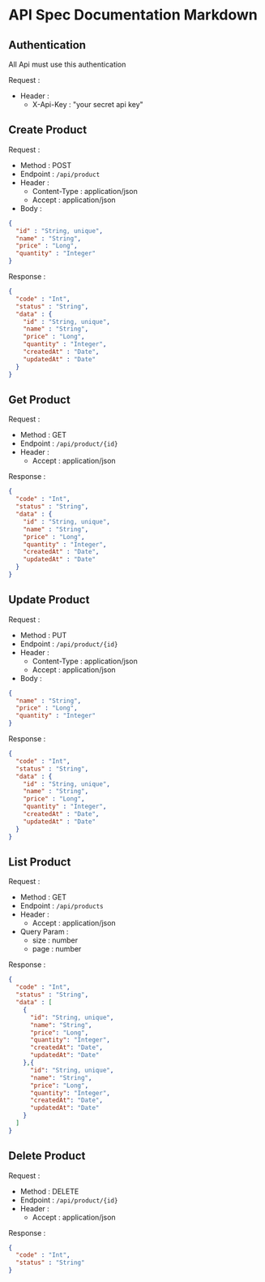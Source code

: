 <!--
    readme.md (markdown)
-->

# API Spec Documentation Markdown

## Authentication

All Api must use this authentication

Request :
- Header :
  - X-Api-Key : "your secret api key"

## Create Product
Request :
- Method : POST
- Endpoint : `/api/product`
- Header : 
  - Content-Type : application/json
  - Accept : application/json
- Body : 
```json
{
  "id" : "String, unique",
  "name" : "String",
  "price" : "Long",
  "quantity" : "Integer"
}
```
  
Response :
```json
{
  "code" : "Int",
  "status" : "String",
  "data" : {
    "id" : "String, unique",
    "name" : "String",
    "price" : "Long",
    "quantity" : "Integer",
    "createdAt" : "Date",
    "updatedAt" : "Date"
  }
}
```

## Get Product
Request :
- Method : GET
- Endpoint : `/api/product/{id}`
- Header :
    - Accept : application/json
    
Response :
```json
{
  "code" : "Int",
  "status" : "String",
  "data" : {
    "id" : "String, unique",
    "name" : "String",
    "price" : "Long",
    "quantity" : "Integer",
    "createdAt" : "Date",
    "updatedAt" : "Date"
  }
}
```

## Update Product
Request :
- Method : PUT
- Endpoint : `/api/product/{id}`
- Header :
    - Content-Type : application/json
    - Accept : application/json
- Body :
```json
{
  "name" : "String",
  "price" : "Long",
  "quantity" : "Integer"
}
```

Response :
```json
{
  "code" : "Int",
  "status" : "String",
  "data" : {
    "id" : "String, unique",
    "name" : "String",
    "price" : "Long",
    "quantity" : "Integer",
    "createdAt" : "Date",
    "updatedAt" : "Date"
  }
}
```

## List Product
Request :
- Method : GET
- Endpoint : `/api/products`
- Header :
    - Accept : application/json
- Query Param :
    - size : number
    - page : number

Response :
```json
{
  "code" : "Int",
  "status" : "String",
  "data" : [
    {
      "id": "String, unique",
      "name": "String",
      "price": "Long",
      "quantity": "Integer",
      "createdAt": "Date",
      "updatedAt": "Date"
    },{
      "id": "String, unique",
      "name": "String",
      "price": "Long",
      "quantity": "Integer",
      "createdAt": "Date",
      "updatedAt": "Date"
    }
  ]
}
```

## Delete Product
Request :
- Method : DELETE
- Endpoint : `/api/product/{id}`
- Header :
    - Accept : application/json

Response :
```json
{
  "code" : "Int",
  "status" : "String"
}
```